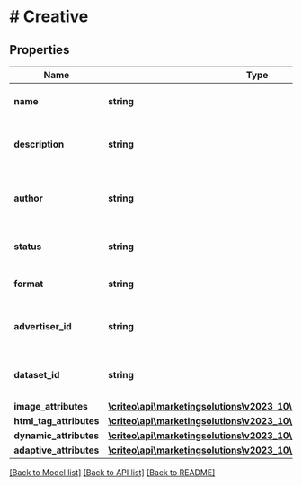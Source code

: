 # # Creative

## Properties

Name | Type | Description | Notes
------------ | ------------- | ------------- | -------------
**name** | **string** | The name of the creative |
**description** | **string** | The description of the creative | [optional]
**author** | **string** | The login of the person who created this creative ( |
**status** | **string** | The status of the creative |
**format** | **string** | The format of the creative | [optional]
**advertiser_id** | **string** | Advertiser linked to the Creative |
**dataset_id** | **string** | Data set id linked to the Creative | [optional]
**image_attributes** | [**\criteo\api\marketingsolutions\v2023_10\Model\ImageAttributes**](ImageAttributes.md) |  | [optional]
**html_tag_attributes** | [**\criteo\api\marketingsolutions\v2023_10\Model\HtmlTagAttributes**](HtmlTagAttributes.md) |  | [optional]
**dynamic_attributes** | [**\criteo\api\marketingsolutions\v2023_10\Model\DynamicAttributes**](DynamicAttributes.md) |  | [optional]
**adaptive_attributes** | [**\criteo\api\marketingsolutions\v2023_10\Model\AdaptiveAttributes**](AdaptiveAttributes.md) |  | [optional]

[[Back to Model list]](../../README.md#models) [[Back to API list]](../../README.md#endpoints) [[Back to README]](../../README.md)
